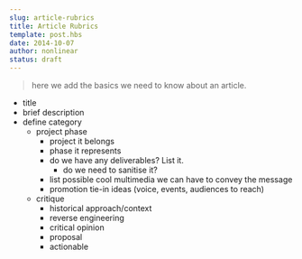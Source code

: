 ```yaml
---
slug: article-rubrics
title: Article Rubrics
template: post.hbs
date: 2014-10-07
author: nonlinear
status: draft
---
```

> here we add the basics we need to know about an article.

- title
- brief description
- define category
  - project phase
    - project it belongs
    - phase it represents
    - do we have any deliverables? List it.
      - do we need to sanitise it?
    - list possible cool multimedia we can have to convey the message
    - promotion tie-in ideas (voice, events, audiences to reach)
  - critique
    - historical approach/context
    - reverse engineering
    - critical opinion
    - proposal
    - actionable
